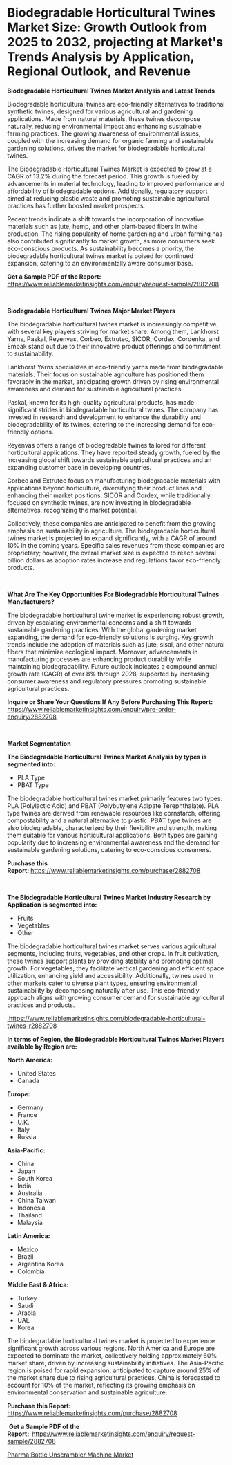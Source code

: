 <p><h1>Biodegradable Horticultural Twines Market Size: Growth Outlook from 2025 to 2032, projecting at Market's Trends Analysis by Application, Regional Outlook, and Revenue</h1></p><p><strong>Biodegradable Horticultural Twines Market Analysis and Latest Trends</strong></p>
<p><p>Biodegradable horticultural twines are eco-friendly alternatives to traditional synthetic twines, designed for various agricultural and gardening applications. Made from natural materials, these twines decompose naturally, reducing environmental impact and enhancing sustainable farming practices. The growing awareness of environmental issues, coupled with the increasing demand for organic farming and sustainable gardening solutions, drives the market for biodegradable horticultural twines.</p><p>The Biodegradable Horticultural Twines Market is expected to grow at a CAGR of 13.2% during the forecast period. This growth is fueled by advancements in material technology, leading to improved performance and affordability of biodegradable options. Additionally, regulatory support aimed at reducing plastic waste and promoting sustainable agricultural practices has further boosted market prospects. </p><p>Recent trends indicate a shift towards the incorporation of innovative materials such as jute, hemp, and other plant-based fibers in twine production. The rising popularity of home gardening and urban farming has also contributed significantly to market growth, as more consumers seek eco-conscious products. As sustainability becomes a priority, the biodegradable horticultural twines market is poised for continued expansion, catering to an environmentally aware consumer base.</p></p>
<p><strong>Get a Sample PDF of the Report:&nbsp;</strong> <a href="https://www.reliablemarketinsights.com/enquiry/request-sample/2882708?utm_campaign=2993&utm_medium=2&utm_source=Github&utm_content=ia&utm_term=13032025&utm_id=biodegradable-horticultural-twines">https://www.reliablemarketinsights.com/enquiry/request-sample/2882708</a></p>
<p>&nbsp;</p>
<p><strong>Biodegradable Horticultural Twines Major Market Players</strong></p>
<p><p>The biodegradable horticultural twines market is increasingly competitive, with several key players striving for market share. Among them, Lankhorst Yarns, Paskal, Reyenvas, Corbeo, Extrutec, SICOR, Cordex, Cordenka, and Empak stand out due to their innovative product offerings and commitment to sustainability.</p><p>Lankhorst Yarns specializes in eco-friendly yarns made from biodegradable materials. Their focus on sustainable agriculture has positioned them favorably in the market, anticipating growth driven by rising environmental awareness and demand for sustainable agricultural practices. </p><p>Paskal, known for its high-quality agricultural products, has made significant strides in biodegradable horticultural twines. The company has invested in research and development to enhance the durability and biodegradability of its twines, catering to the increasing demand for eco-friendly options.</p><p>Reyenvas offers a range of biodegradable twines tailored for different horticultural applications. They have reported steady growth, fueled by the increasing global shift towards sustainable agricultural practices and an expanding customer base in developing countries.</p><p>Corbeo and Extrutec focus on manufacturing biodegradable materials with applications beyond horticulture, diversifying their product lines and enhancing their market positions. SICOR and Cordex, while traditionally focused on synthetic twines, are now investing in biodegradable alternatives, recognizing the market potential.</p><p>Collectively, these companies are anticipated to benefit from the growing emphasis on sustainability in agriculture. The biodegradable horticultural twines market is projected to expand significantly, with a CAGR of around 10% in the coming years. Specific sales revenues from these companies are proprietary; however, the overall market size is expected to reach several billion dollars as adoption rates increase and regulations favor eco-friendly products.</p></p>
<p>&nbsp;</p>
<p><strong>What Are The Key Opportunities For Biodegradable Horticultural Twines Manufacturers?</strong></p>
<p><p>The biodegradable horticultural twine market is experiencing robust growth, driven by escalating environmental concerns and a shift towards sustainable gardening practices. With the global gardening market expanding, the demand for eco-friendly solutions is surging. Key growth trends include the adoption of materials such as jute, sisal, and other natural fibers that minimize ecological impact. Moreover, advancements in manufacturing processes are enhancing product durability while maintaining biodegradability. Future outlook indicates a compound annual growth rate (CAGR) of over 8% through 2028, supported by increasing consumer awareness and regulatory pressures promoting sustainable agricultural practices.</p></p>
<p><strong>Inquire or Share Your Questions If Any Before Purchasing This Report:</strong> <a href="https://www.reliablemarketinsights.com/enquiry/pre-order-enquiry/2882708?utm_campaign=2993&utm_medium=2&utm_source=Github&utm_content=ia&utm_term=13032025&utm_id=biodegradable-horticultural-twines">https://www.reliablemarketinsights.com/enquiry/pre-order-enquiry/2882708</a></p>
<p>&nbsp;</p>
<p><strong>Market Segmentation</strong></p>
<p><strong>The Biodegradable Horticultural Twines Market Analysis by types is segmented into:</strong></p>
<p><ul><li>PLA Type</li><li>PBAT Type</li></ul></p>
<p><p>The biodegradable horticultural twines market primarily features two types: PLA (Polylactic Acid) and PBAT (Polybutylene Adipate Terephthalate). PLA type twines are derived from renewable resources like cornstarch, offering compostability and a natural alternative to plastic. PBAT type twines are also biodegradable, characterized by their flexibility and strength, making them suitable for various horticultural applications. Both types are gaining popularity due to increasing environmental awareness and the demand for sustainable gardening solutions, catering to eco-conscious consumers.</p></p>
<p><strong>Purchase this Report:&nbsp;</strong><a href="https://www.reliablemarketinsights.com/purchase/2882708?utm_campaign=2993&utm_medium=2&utm_source=Github&utm_content=ia&utm_term=13032025&utm_id=biodegradable-horticultural-twines">https://www.reliablemarketinsights.com/purchase/2882708</a></p>
<p>&nbsp;</p>
<p><strong>The Biodegradable Horticultural Twines Market Industry Research by Application is segmented into:</strong></p>
<p><ul><li>Fruits</li><li>Vegetables</li><li>Other</li></ul></p>
<p><p>The biodegradable horticultural twines market serves various agricultural segments, including fruits, vegetables, and other crops. In fruit cultivation, these twines support plants by providing stability and promoting optimal growth. For vegetables, they facilitate vertical gardening and efficient space utilization, enhancing yield and accessibility. Additionally, twines used in other markets cater to diverse plant types, ensuring environmental sustainability by decomposing naturally after use. This eco-friendly approach aligns with growing consumer demand for sustainable agricultural practices and products.</p></p>
<p><a href="https://www.reliablemarketinsights.com/biodegradable-horticultural-twines-r2882708?utm_campaign=2993&utm_medium=2&utm_source=Github&utm_content=ia&utm_term=13032025&utm_id=biodegradable-horticultural-twines">&nbsp;https://www.reliablemarketinsights.com/biodegradable-horticultural-twines-r2882708</a></p>
<p><strong>In terms of Region, the Biodegradable Horticultural Twines Market Players available by Region are:</strong></p>
<p>
    <p> <strong> North America: </strong>
        <ul>
            <li>United States</li>
            <li>Canada</li>
        </ul>
        </p> 
    <p> <strong> Europe: </strong>
        <ul>
            <li>Germany</li>
            <li>France</li>
            <li>U.K.</li>
            <li>Italy</li>
            <li>Russia</li>
        </ul>
        </p> 
    <p> <strong> Asia-Pacific: </strong>
        <ul>
            <li>China</li>
            <li>Japan</li>
            <li>South Korea</li>
            <li>India</li>
            <li>Australia</li>
            <li>China Taiwan</li>
            <li>Indonesia</li>
            <li>Thailand</li>
            <li>Malaysia</li>
        </ul>
        </p> 
    <p> <strong> Latin America: </strong>
        <ul>
            <li>Mexico</li>
            <li>Brazil</li>
            <li>Argentina Korea</li>
            <li>Colombia</li>
        </ul>
        </p> 
    <p> <strong> Middle East & Africa: </strong>
        <ul>
            <li>Turkey</li>
            <li>Saudi</li>
            <li>Arabia</li>
            <li>UAE</li>
            <li>Korea</li>
        </ul>
    </p>
    </p>
<p><p>The biodegradable horticultural twines market is projected to experience significant growth across various regions. North America and Europe are expected to dominate the market, collectively holding approximately 60% market share, driven by increasing sustainability initiatives. The Asia-Pacific region is poised for rapid expansion, anticipated to capture around 25% of the market share due to rising agricultural practices. China is forecasted to account for 10% of the market, reflecting its growing emphasis on environmental conservation and sustainable agriculture.</p></p>
<p><strong>Purchase this Report: </strong><a href="https://www.reliablemarketinsights.com/purchase/2882708?utm_campaign=2993&utm_medium=2&utm_source=Github&utm_content=ia&utm_term=13032025&utm_id=biodegradable-horticultural-twines">https://www.reliablemarketinsights.com/purchase/2882708</a></p>
<p>&nbsp;<strong>Get a Sample PDF of the Report:&nbsp;&nbsp;</strong><a href="https://www.reliablemarketinsights.com/enquiry/request-sample/2882708?utm_campaign=2993&utm_medium=2&utm_source=Github&utm_content=ia&utm_term=13032025&utm_id=biodegradable-horticultural-twines">https://www.reliablemarketinsights.com/enquiry/request-sample/2882708</a></p>
<p><strong></strong></p>
<p><p><a href="https://github.com/vjorelaclliv/Market-Research-Report-List-1/blob/main/pharma-bottle-unscrambler-machine-market.md?utm_campaign=2993&utm_medium=2&utm_source=Github&utm_content=ia&utm_term=13032025&utm_id=biodegradable-horticultural-twines">Pharma Bottle Unscrambler Machine Market</a></p></p>